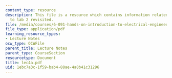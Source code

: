 ```yaml
---
content_type: resource
description: This file is a resource which contains information related to introduction
  to lab 2 revisited.
file: /media/courses/6-091-hands-on-introduction-to-electrical-engineering-lab-skills-january-iap-2008/1ebc7a3c1f59bab488ae4a8b41c31296_lec4a.pdf
file_type: application/pdf
learning_resource_types:
- Lecture Notes
ocw_type: OCWFile
parent_title: Lecture Notes
parent_type: CourseSection
resourcetype: Document
title: lec4a.pdf
uid: 1ebc7a3c-1f59-bab4-88ae-4a8b41c31296
---
```

